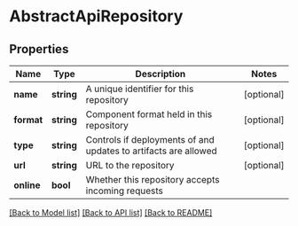 # AbstractApiRepository

## Properties
Name | Type | Description | Notes
------------ | ------------- | ------------- | -------------
**name** | **string** | A unique identifier for this repository | [optional] 
**format** | **string** | Component format held in this repository | [optional] 
**type** | **string** | Controls if deployments of and updates to artifacts are allowed | [optional] 
**url** | **string** | URL to the repository | [optional] 
**online** | **bool** | Whether this repository accepts incoming requests | 

[[Back to Model list]](../README.md#documentation-for-models) [[Back to API list]](../README.md#documentation-for-api-endpoints) [[Back to README]](../README.md)


